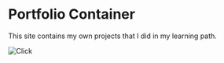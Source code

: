 # Portfolio Container

This site contains my own projects that I did in my learning path.  

![Click](https://corozb.github.io/cristianorozco.co/)
